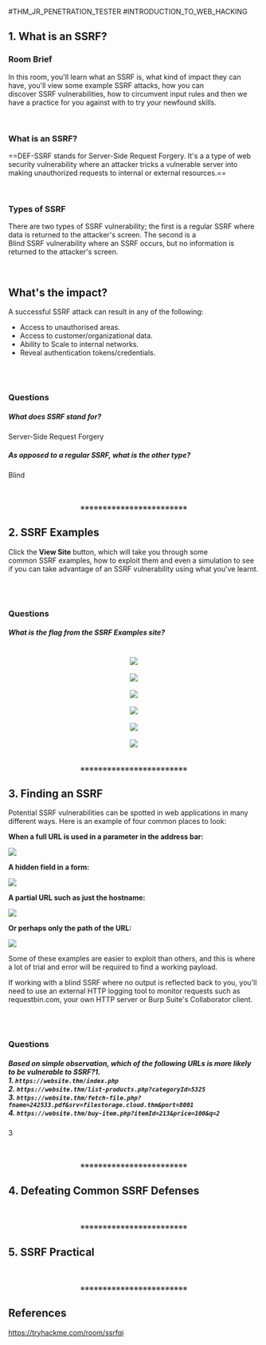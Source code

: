 #THM_JR_PENETRATION_TESTER #INTRODUCTION_TO_WEB_HACKING 

## 1. What is an SSRF?

### Room Brief

In this room, you'll learn what an SSRF is, what kind of impact they can have, you'll view some example SSRF attacks, how you can discover SSRF vulnerabilities, how to circumvent input rules and then we have a practice for you against with to try your newfound skills.
<div>
<br>
</div>

### What is an SSRF?

==DEF-SSRF stands for Server-Side Request Forgery. It's a a type of web security vulnerability where an attacker tricks a vulnerable server into making unauthorized requests to internal or external resources.==
<div>
<br>
</div>

### Types of SSRF

There are two types of SSRF vulnerability; the first is a regular SSRF where data is returned to the attacker's screen. The second is a Blind SSRF vulnerability where an SSRF occurs, but no information is returned to the attacker's screen.
<div>
<br>
</div>

## **What's the impact?**

A successful SSRF attack can result in any of the following: 

- Access to unauthorised areas.
- Access to customer/organizational data.
- Ability to Scale to internal networks.
- Reveal authentication tokens/credentials.
<div>
<br>
<br>
</div>

### Questions

##### What does SSRF stand for?
Server-Side Request Forgery

##### As opposed to a regular SSRF, what is the other type?
Blind
<div align="center">
<br>
<br>
※※※※※※※※※※※※※※※※※※※※※※※※
<br>
</div>
<!-- PAGE BREAK -->
<div style="page-break-after: always;"></div>

## 2. SSRF Examples

Click the **View Site** button, which will take you through some common SSRF examples, how to exploit them and even a simulation to see if you can take advantage of an SSRF vulnerability using what you've learnt.
<div>
<br>
<br>
</div>

### Questions

##### What is the flag from the SSRF Examples site?

<div align="center"><br><img src="Pasted image 20250908194811.png"></div>
<div align="center"><br><img src="Pasted image 20250908195033.png"></div>
<div align="center"><br><img src="Pasted image 20250908195229.png"></div>
<div align="center"><br><img src="Pasted image 20250908195428.png"></div>
<div align="center"><br><img src="Pasted image 20250908195638.png"></div>
<div align="center"><br><img src="Pasted image 20250908213335.png"></div>
<div align="center">
<br>
<br>
※※※※※※※※※※※※※※※※※※※※※※※※
<br>
</div>
<!-- PAGE BREAK -->
<div style="page-break-after: always;"></div>

## 3. Finding an SSRF

Potential SSRF vulnerabilities can be spotted in web applications in many different ways. Here is an example of four common places to look:

**When a full URL is used in a parameter in the address bar:**

![](https://tryhackme-images.s3.amazonaws.com/user-uploads/5efe36fb68daf465530ca761/room-content/956e1914b116cbc9e564e3bb3d9ab50a.png)  

**A hidden field in a form:**

![](https://tryhackme-images.s3.amazonaws.com/user-uploads/5efe36fb68daf465530ca761/room-content/237696fc8e405d25d4fc7bbcc67919f0.png)  

**A partial URL such as just the hostname:**

![](https://tryhackme-images.s3.amazonaws.com/user-uploads/5efe36fb68daf465530ca761/room-content/f3c387849e91a4f15a7b59ff7324be75.png)

**Or perhaps only the path of the URL:**

![](https://tryhackme-images.s3.amazonaws.com/user-uploads/5efe36fb68daf465530ca761/room-content/3fd583950617f7a3713a107fcb4cfa49.png)

Some of these examples are easier to exploit than others, and this is where a lot of trial and error will be required to find a working payload.

If working with a blind SSRF where no output is reflected back to you, you'll need to use an external HTTP logging tool to monitor requests such as requestbin.com, your own HTTP server or Burp Suite's Collaborator client.
<div>
<br>
<br>
</div>

### Questions

##### Based on simple observation, which of the following URLs is more likely to be vulnerable to SSRF?1.<br>1. `https://website.thm/index.php`<br>2. `https://website.thm/list-products.php?categoryId=5325`<br>3. `https://website.thm/fetch-file.php?fname=242533.pdf&srv=filestorage.cloud.thm&port=8001`<br>4. `https://website.thm/buy-item.php?itemId=213&price=100&q=2`
3
<div align="center">
<br>
<br>
※※※※※※※※※※※※※※※※※※※※※※※※
<br>
</div>
<!-- PAGE BREAK -->
<div style="page-break-after: always;"></div>

## 4. Defeating Common SSRF Defenses
<div align="center">
<br>
<br>
※※※※※※※※※※※※※※※※※※※※※※※※
<br>
</div>
<!-- PAGE BREAK -->
<div style="page-break-after: always;"></div>

## 5. SSRF Practical
<div align="center">
<br>
<br>
※※※※※※※※※※※※※※※※※※※※※※※※
<br>
</div>
<!-- PAGE BREAK -->
<div style="page-break-after: always;"></div>

## References

https://tryhackme.com/room/ssrfqi